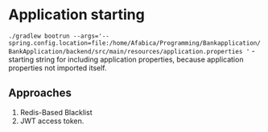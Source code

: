 # Application starting

`./gradlew bootrun --args='--spring.config.location=file:/home/Afabica/Programming/Bankapplication/BankApplication/backend/src/main/resources/application.properties '` - starting string for including application properties, because application properties not imported itself.

## Approaches

1. Redis-Based Blacklist 
2. JWT access token.

